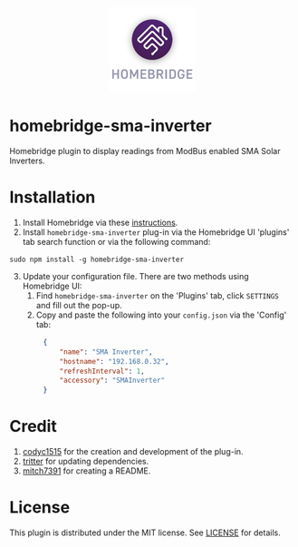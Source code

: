 <p align="center">
<img src="https://github.com/homebridge/branding/raw/master/logos/homebridge-wordmark-logo-vertical.png" width="150">
</p>

# homebridge-sma-inverter
Homebridge plugin to display readings from ModBus enabled SMA Solar Inverters.

# Installation
1. Install Homebridge via these [instructions](https://github.com/homebridge/homebridge/wiki/Install-Homebridge-on-Raspbian).
2. Install `homebridge-sma-inverter` plug-in via the Homebridge UI 'plugins' tab search function or via the following command:
```shell
sudo npm install -g homebridge-sma-inverter
```
3. Update your configuration file. There are two methods using Homebridge UI:
   1. Find `homebridge-sma-inverter` on the 'Plugins' tab, click `SETTINGS` and fill out the pop-up.
   2. Copy and paste the following into your `config.json` via the 'Config' tab:
   ```json
        {
            "name": "SMA Inverter",
            "hostname": "192.168.0.32",
            "refreshInterval": 1,
            "accessory": "SMAInverter"
        }
   ```

# Credit
1. [codyc1515](https://github.com/codyc1515) for the creation and development of the plug-in.
2. [tritter](https://github.com/tritter) for updating dependencies.
3. [mitch7391](https://github.com/mitch7391) for creating a README.

# License
This plugin is distributed under the MIT license. See [LICENSE](https://github.com/codyc1515/homebridge-sma-inverter/blob/master/LICENSE) for details.
